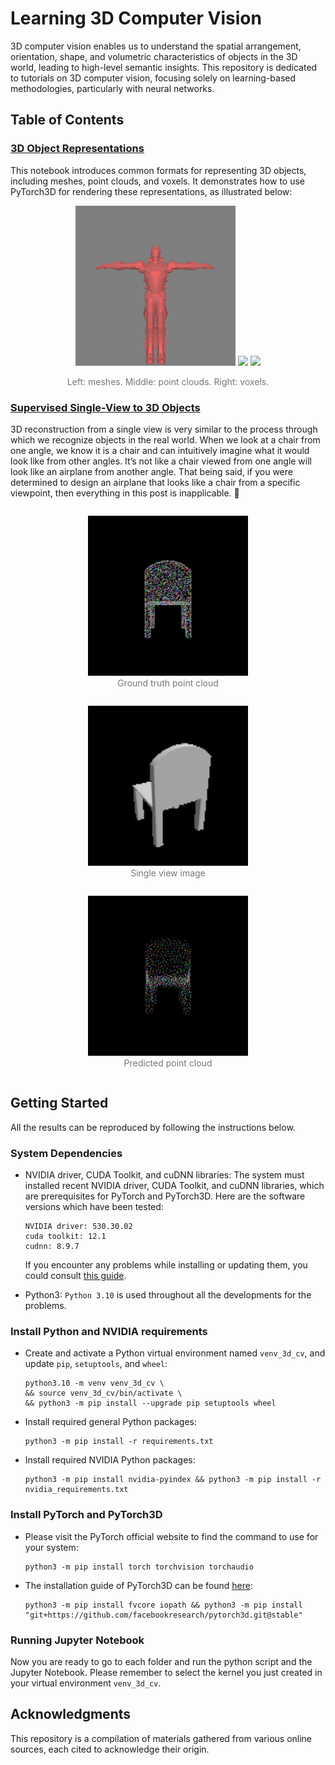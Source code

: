 # Learning 3D Computer Vision

3D computer vision enables us to understand the spatial arrangement, orientation, shape,
and volumetric characteristics of objects in the 3D world, leading to high-level
semantic insights. This repository is dedicated to tutorials on 3D computer vision,
focusing solely on learning-based methodologies, particularly with neural networks.

## Table of Contents

### [3D Object Representations](https://htmlpreview.github.io/?https://github.com/lionlai1989/Learning-3D-Computer-Vision/blob/master/3D_Object_Representations/3D_Object_Representations.html)

This notebook introduces common formats for representing 3D objects, including meshes,
point clouds, and voxels. It demonstrates how to use PyTorch3D for rendering these
representations, as illustrated below:

<div style="text-align:center">
  <img src="./3D_Object_Representations/output/ironman_mesh.gif" height="256">
  <img src="./3D_Object_Representations/output/Palac_Moszna_pointcloud.gif" height="256">
  <img src="./3D_Object_Representations/output/cow_voxel.gif" height="256">
  <p style="font-size: 14px; color: #777;">Left: meshes. Middle: point clouds. Right: voxels.</p>
</div>

### [Supervised Single-View to 3D Objects](https://lionlai1989.github.io/supervised-single-view-to-3d-objects/)

3D reconstruction from a single view is very similar to the process through which we
recognize objects in the real world. When we look at a chair from one angle, we know it
is a chair and can intuitively imagine what it would look like from other angles. It’s
not like a chair viewed from one angle will look like an airplane from another angle.
That being said, if you were determined to design an airplane that looks like a chair
from a specific viewpoint, then everything in this post is inapplicable. 🤣

<div style="text-align:center">
  <figure style="display: inline-block;">
    <img src="./Supervised_Single_View_to_3D_Objects/evaluation/pc_gt_600.gif" height="256">
    <figcaption style="font-size: 14px; color: #777;">Ground truth point cloud</figcaption>
  </figure>
  <figure style="display: inline-block;">
    <img src="./Supervised_Single_View_to_3D_Objects/evaluation/image_600.png" height="256">
    <figcaption style="font-size: 14px; color: #777;">Single view image</figcaption>
  </figure>
  <figure style="display: inline-block;">
    <img src="./Supervised_Single_View_to_3D_Objects/evaluation/pc_eval_600.gif" height="256">
    <figcaption style="font-size: 14px; color: #777;">Predicted point cloud</figcaption>
  </figure>
</div>

## Getting Started

All the results can be reproduced by following the instructions below.

### System Dependencies

-   NVIDIA driver, CUDA Toolkit, and cuDNN libraries: The system must installed recent
    NVIDIA driver, CUDA Toolkit, and cuDNN libraries, which are prerequisites for
    PyTorch and PyTorch3D. Here are the software versions which have been tested:

    ```none
    NVIDIA driver: 530.30.02
    cuda toolkit: 12.1
    cudnn: 8.9.7
    ```

    If you encounter any problems while installing or updating them, you could consult
    [this guide](https://lionlai1989.github.io/nvidia-gpu-setup-guide/).

-   Python3: `Python 3.10` is used throughout all the developments for the problems.

### Install Python and NVIDIA requirements

-   Create and activate a Python virtual environment named `venv_3d_cv`, and update
    `pip`, `setuptools`, and `wheel`:

    ```shell
    python3.10 -m venv venv_3d_cv \
    && source venv_3d_cv/bin/activate \
    && python3 -m pip install --upgrade pip setuptools wheel
    ```

-   Install required general Python packages:

    ```shell
    python3 -m pip install -r requirements.txt
    ```

-   Install required NVIDIA Python packages:

    ```shell
    python3 -m pip install nvidia-pyindex && python3 -m pip install -r nvidia_requirements.txt
    ```

### Install PyTorch and PyTorch3D

-   Please visit the PyTorch official website to find the command to use for your
    system:

    ```shell
    python3 -m pip install torch torchvision torchaudio
    ```

-   The installation guide of PyTorch3D can be found
    [here](https://github.com/facebookresearch/pytorch3d/blob/main/INSTALL.md):

    ```shell
    python3 -m pip install fvcore iopath && python3 -m pip install "git+https://github.com/facebookresearch/pytorch3d.git@stable"
    ```

### Running Jupyter Notebook

Now you are ready to go to each folder and run the python script and the Jupyter
Notebook. Please remember to select the kernel you just created in your virtual
environment `venv_3d_cv`.

## Acknowledgments

This repository is a compilation of materials gathered from various online sources, each
cited to acknowledge their origin.
